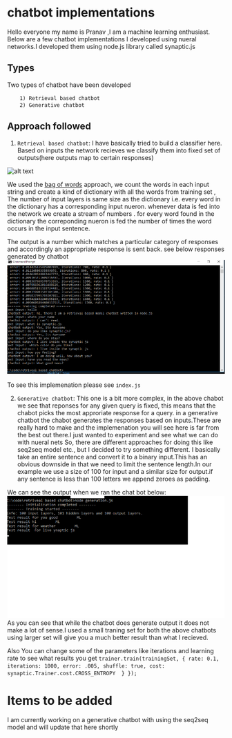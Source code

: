 # chatbot implementations

Hello everyone my name is Pranav ,I am a machine learning enthusiast. Below are a few chatbot implementations I developed using nueral networks.I developed them using node.js library called synaptic.js

## Types
Two types of chatbot have been developed

        1) Retrieval based chatbot 
        2) Generative chatbot
        
## Approach followed
1) `Retrieval based chatbot`: I have basically tried to build a classifier here. Based on inputs the network recieves we classify them into fixed set of outputs(here outputs map to certain responses)


![alt text](https://camo.githubusercontent.com/6cbf32d6b071f11cda62a15c7697f1381bf03789/687474703a2f2f7777772e636f646570726f6a6563742e636f6d2f4b422f646f746e65742f707265646963746f722f6e6574776f726b2e6a7067)

We used the [bag of words](https://en.wikipedia.org/wiki/Bag-of-words_model) approach, we count the words in each input string and create a kind of dictionary with all the words from training set , The number of input layers is same size as the dictionary i.e. every word in the  dictionary has a corresponding input nueron. whenever data is fed into the network we create a stream of numbers . for every word found in the dictionary the correponding nueron is fed the number of times the word occurs in the input  sentence.

The output is a number which matches a particular category of responses and accordingly an appropriate response is sent back. see below responses generated by chatbot
![alt text](https://github.com/pranavkirtani/chatbot-retrievallbased/blob/master/screenshot.png)

To see this implemenation please see `index.js`

2) `Generative chatbot`: This one is a bit more complex, in the above chabot we see that reponses for any given query is fixed, this means that the chabot picks the most approriate response for a query. in a generative chatbot the chabot generates the responses based on inputs.These are really hard to make and the implemenation you will see here is far from the best out there.I just wanted to experiment and see what we can do with nueral nets
So, there are different approaches for doing this like seq2seq model etc., but  I decided to try something different.
I basically take an entire sentence and  convert it to a binary input.This has an obvious downside in that we need to limit the sentence length.In our example we use a size of 100 for input and a similar size for output.if any sentence is less than 100 letters we append zeroes as padding.

We can see the output when we ran the chat bot below:
![alt text](https://github.com/pranavkirtani/chatbot-retrievallbased/blob/master/generative.png)
As you can see that while the chatbot does generate output it does not make a lot of sense.I used a small traning set for both the above chatbots using larger set will give you a much better result than what I recieved.

Also You can change some of the parameters like iterations and learning rate to see what results you get
`trainer.train(trainingSet, {
    rate: 0.1,
    iterations: 1000,
    error: .005,
    shuffle: true,
    cost: synaptic.Trainer.cost.CROSS_ENTROPY 
    }
});`


# Items to be added
I am currently working on a generative chatbot with using the seq2seq model and  will update that here shortly

